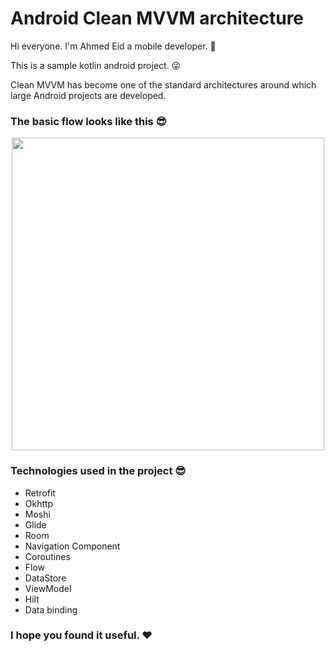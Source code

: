 # Android Clean MVVM architecture


Hi everyone. I'm Ahmed Eid a mobile developer. 🧍‍

This is a sample kotlin android project. 😜

Clean MVVM has become one of the standard architectures around which large Android projects are developed.

### The basic flow looks like this 😎

<p align="center">
 <img src='https://user-images.githubusercontent.com/45559398/172233712-a350738b-453d-415d-a9e2-71838dad82d5.png' width='500'>
</p>

### Technologies used in the project 😎
   * Retrofit
   * Okhttp
   * Moshi
   * Glide
   * Room
   * Navigation Component
   * Coroutines
   * Flow
   * DataStore
   * ViewModel
   * Hilt
   * Data binding

### I hope you found it useful. ❤️
